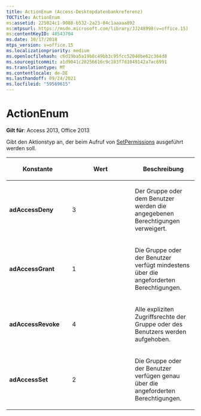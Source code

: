 ```yaml
---
title: ActionEnum (Access-Desktopdatenbankreferenz)
TOCTitle: ActionEnum
ms:assetid: 225024c1-9088-b532-2a23-04c1aaaaa892
ms:mtpsurl: https://msdn.microsoft.com/library/JJ248998(v=office.15)
ms:contentKeyID: 48543704
ms.date: 10/17/2018
mtps_version: v=office.15
ms.localizationpriority: medium
ms.openlocfilehash: c6d19ba5a19b8c49bb3c95fcc52040be62c364d8
ms.sourcegitcommit: a1d9041c20256616c9c183f7d1049142a7ac6991
ms.translationtype: MT
ms.contentlocale: de-DE
ms.lasthandoff: 09/24/2021
ms.locfileid: "59569615"
---
```

# <a name="actionenum"></a>ActionEnum

**Gilt für**: Access 2013, Office 2013

Gibt den Aktionstyp an, der beim Aufruf von [SetPermissions](setpermissions-method-adox.md) ausgeführt werden soll.

<table>
<colgroup>
<col style="width: 33%" />
<col style="width: 33%" />
<col style="width: 33%" />
</colgroup>
<thead>
<tr class="header">
<th><p>Konstante</p></th>
<th><p>Wert</p></th>
<th><p>Beschreibung</p></th>
</tr>
</thead>
<tbody>
<tr class="odd">
<td><p><strong>adAccessDeny</strong></p></td>
<td><p>3</p></td>
<td><p>Der Gruppe oder dem Benutzer werden die angegebenen Berechtigungen verweigert.</p></td>
</tr>
<tr class="even">
<td><p><strong>adAccessGrant</strong></p></td>
<td><p>1</p></td>
<td><p>Die Gruppe oder der Benutzer verfügt mindestens über die angeforderten Berechtigungen.</p></td>
</tr>
<tr class="odd">
<td><p><strong>adAccessRevoke</strong></p></td>
<td><p>4 </p></td>
<td><p>Alle expliziten Zugriffsrechte der Gruppe oder des Benutzers werden aufgehoben.</p></td>
</tr>
<tr class="even">
<td><p><strong>adAccessSet</strong></p></td>
<td><p>2</p></td>
<td><p>Die Gruppe oder der Benutzer verfügen genau über die angeforderten Berechtigungen.</p></td>
</tr>
</tbody>
</table>

